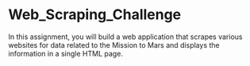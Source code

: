 # Web_Scraping_Challenge
 In this assignment, you will build a web application that scrapes various websites for data related to the Mission to Mars and displays the information in a single HTML page.

